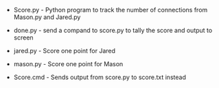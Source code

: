 * Score.py - Python program to track the number of connections from Mason.py and Jared.py
* done.py - send a compand to score.py to tally the score and output to screen

* jared.py - Score one point for Jared
* mason.py - Score one point for Mason

* Score.cmd - Sends output from score.py to score.txt instead
